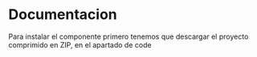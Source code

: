 # Documentacion
Para instalar el componente primero tenemos que descargar el proyecto comprimido en ZIP, en el apartado de code
